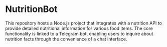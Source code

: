 # NutritionBot
This repository hosts a Node.js project that integrates with a nutrition API to provide detailed nutritional information for various food items. The core functionality is linked to a Telegram bot, enabling users to inquire about nutrition facts through the convenience of a chat interface.
